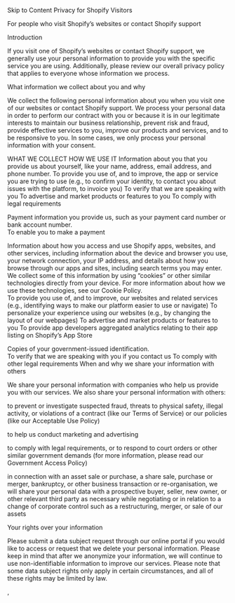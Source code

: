 Skip to Content
Privacy for Shopify Visitors

For people who visit Shopify’s websites or contact Shopify support

Introduction

If you visit one of Shopify’s websites or contact Shopify support, we generally use your personal information to provide you with the specific service you are using. Additionally, please review our overall privacy policy that applies to everyone whose information we process.

What information we collect about you and why

We collect the following personal information about you when you visit one of our websites or contact Shopify support. We process your personal data in order to perform our contract with you or because it is in our legitimate interests to maintain our business relationship, prevent risk and fraud, provide effective services to you, improve our products and services, and to be responsive to you. In some cases, we only process your personal information with your consent.

WHAT WE COLLECT	HOW WE USE IT
Information about you that you provide us about yourself, like your name, address, email address, and phone number.	
To provide you use of, and to improve, the app or service you are trying to use (e.g., to confirm your identity, to contact you about issues with the platform, to invoice you)
To verify that we are speaking with you
To advertise and market products or features to you
To comply with legal requirements

Payment information you provide us, such as your payment card number or bank account number.	
To enable you to make a payment

Information about how you access and use Shopify apps, websites, and other services, including information about the device and browser you use, your network connection, your IP address, and details about how you browse through our apps and sites, including search terms you may enter. We collect some of this information by using “cookies” or other similar technologies directly from your device. For more information about how we use these technologies, see our Cookie Policy.	
To provide you use of, and to improve, our websites and related services (e.g., identifying ways to make our platform easier to use or navigate)
To personalize your experience using our websites (e.g., by changing the layout of our webpages)
To advertise and market products or features to you
To provide app developers aggregated analytics relating to their app listing on Shopify’s App Store

Copies of your government-issued identification.	
To verify that we are speaking with you if you contact us
To comply with other legal requirements
When and why we share your information with others

We share your personal information with companies who help us provide you with our services. We also share your personal information with others:

to prevent or investigate suspected fraud, threats to physical safety, illegal activity, or violations of a contract (like our Terms of Service) or our policies (like our Acceptable Use Policy)

to help us conduct marketing and advertising

to comply with legal requirements, or to respond to court orders or other similar government demands (for more information, please read our Government Access Policy)

in connection with an asset sale or purchase, a share sale, purchase or merger, bankruptcy, or other business transaction or re-organisation, we will share your personal data with a prospective buyer, seller, new owner, or other relevant third party as necessary while negotiating or in relation to a change of corporate control such as a restructuring, merger, or sale of our assets

Your rights over your information

Please submit a data subject request through our online portal if you would like to access or request that we delete your personal information. Please keep in mind that after we anonymize your information, we will continue to use non-identifiable information to improve our services. Please note that some data subject rights only apply in certain circumstances, and all of these rights may be limited by law.

,